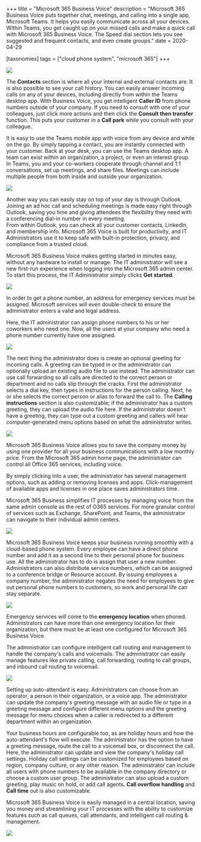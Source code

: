 +++
title = "Microsoft 365 Business Voice"
description = "Microsoft 365 Business Voice puts together chat, meetings, and calling into a single app, Microsoft Teams. It helps you easily communicate across all your devices. Within Teams, you get caught up on your missed calls and make a quick call with Microsoft 365 Business Voice. The Speed dial section lets you see suggested and frequent contacts, and even create groups."
date = 2020-04-29

[taxonomies]
tags = ["cloud phone system", "microsoft 365"]
+++

![](https://o365hq.com/images/727.png)

The **Contacts** section is where all your internal and external
contacts are. It is also possible to see your call history. You can
easily answer incoming calls on any of your devices, including directly
from within the Teams desktop app. With Business Voice, you get
intelligent **Caller ID** from phone numbers outside of your company. If
you need to consult with one of your colleagues, just click more actions
and then click the **Consult then transfer** function. This puts your
customer in a **Call park** while you consult with your colleague.

It is easy to use the Teams mobile app with voice from any device and
while on the go. By simply tapping a contact, you are instantly connected
with your customer. Back at your desk, you can use the Teams desktop
app. A team can exist within an organization, a project, or even an
interest group. In Teams, you and your co-workers cooperate through
channel and 1:1 conversations, set up meetings, and share files.
Meetings can include multiple people from both inside and outside your
organization.

![](https://o365hq.com/images/729.png)

Another way you can easily stay on top of your day is through Outlook.
Joining an ad hoc call and scheduling meetings is made easy right
through Outlook, saving you time and giving attendees the flexibility
they need with a conferencing dial-in number in every meeting.\
From within Outlook, you can check all your customer contacts, LinkedIn,
and membership info. Microsoft 365 Voice is built for productivity, and
IT Administrators use it to keep safe with built-in protection, privacy,
and compliance from a trusted cloud.

Microsoft 365 Business Voice makes getting started in minutes easy,
without any hardware to install or manage. The IT administrator will see
a new first-run experience when logging into the Microsoft 365 admin
center. To start this process, the IT Administrator simply clicks **Get
started**.

![](https://o365hq.com/images/735.png)

In order to get a phone number, an address for emergency services must
be assigned. Microsoft services will even double-check to ensure the
administrator enters a valid and legal address.

Here, the IT administrator can assign phone numbers to his or her coworkers who
need one. Now, all the users at your company who need a phone number
currently have one assigned.

![](https://o365hq.com/images/728.png)

The next thing the administrator does is create an optional greeting for
incoming calls. A greeting can be typed in or the administrator can
optionally upload an existing audio file to use instead. The
administrator can use call forwarding so all calls are directed to the
correct person or department and no calls slip through the cracks. First
the administrator selects a dial key, then types in instructions for the
person calling. Next, he or she selects the correct person or alias to forward
the call to. The **Calling instructions** section is also customizable;
if the administrator has a custom greeting, they can upload the audio
file here. If the administrator doesn't have a greeting, they can type
out a custom greeting and callers will hear computer-generated menu
options based on what the administrator writes.

![](https://o365hq.com/images/730.png)

Microsoft 365 Business Voice allows you to save the company money by
using one provider for all your business communications with a low
monthly price. From the Microsoft 365 admin home page, the administrator
can control all Office 365 services, including voice.

By simply clicking into a user, the administrator has several management
options, such as adding or removing licenses and apps. 
Click-management of available apps and licenses in one place saves
administrators time.

Microsoft 365 Business simplifies IT processes by managing voice from
the same admin console as the rest of O365 services. For more granular
control of services such as Exchange, SharePoint, and Teams, the
administrator can navigate to their individual admin centers.

![](https://o365hq.com/images/731.png)

Microsoft 365 Business Voice keeps your business running smoothly with a
cloud-based phone system. Every employee can have a direct phone number
and add it as a second line to their personal phone for business use.
All the administrator has to do is assign that user a new number.
Administrators can also distribute service numbers, which can be assigned
to a conference bridge or Resource account. By issuing employees a
company number, the administrator negates the need for employees to give
out personal phone numbers to customers, so work and personal life can
stay separate.

![](https://o365hq.com/images/732.png)

Emergency services will come to the **emergency location** when phoned.
Administrators can have more than one emergency location for their
organization, but there must be at least one configured for Microsoft
365 Business Voice.

The administrator can configure intelligent call routing and management
to handle the company's calls and voicemails. The
administrator can easily manage features like private calling, call
forwarding, routing to call groups, and inbound call routing to
voicemail.

![](https://o365hq.com/images/733.png)

Setting up auto-attendant is easy. Administrators can choose from an
operator, a person in their organization, or a voice app. The
administrator can update the company's greeting message with an audio file
or type in a greeting message and configure different menu
options and the greeting message for menu choices when a caller is
redirected to a different department within an organization.

Your business hours are configurable too, as are holiday hours and
how the auto-attendant's flow will execute. The administrator has the
option to have a greeting message, route the call to a voicemail box, or
disconnect the call. Here, the administrator can update and view the
company's holiday call settings. Holiday call settings can be customized
for employees based on region, company culture, or any other reason. The
administrator can include all users with phone numbers to be available
in the company directory or choose a custom user group. The
administrator can also upload a custom greeting, play music on hold, or
add call agents. **Call overflow handling** and **Call time** out is
also customizable.

Microsoft 365 Business Voice is easily managed in a central location,
saving you money and streamlining your IT processes with the ability to
customize features such as call queues, call attendants, and intelligent
call routing & management.

![](https://o365hq.com/images/734.png)

